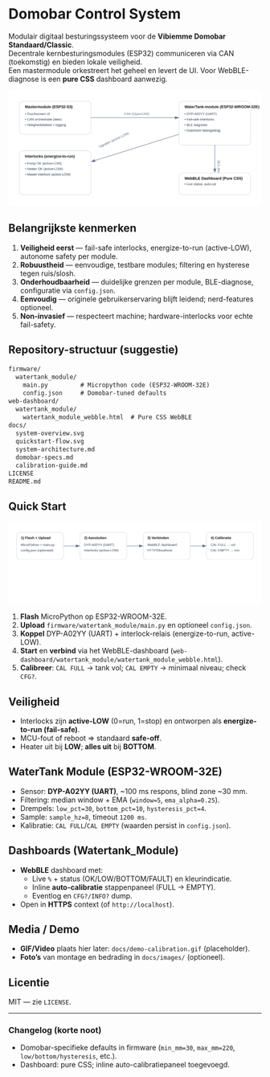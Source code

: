 # Domobar Control System

Modulair digitaal besturingssysteem voor de **Vibiemme Domobar Standaard/Classic**.  
Decentrale kernbesturingsmodules (ESP32) communiceren via CAN (toekomstig) en bieden lokale veiligheid.  
Een mastermodule orkestreert het geheel en levert de UI. Voor WebBLE-diagnose is een **pure CSS** dashboard aanwezig.

![Systeemoverzicht](docs/system-overview.svg)

## Belangrijkste kenmerken
1. **Veiligheid eerst** — fail-safe interlocks, energize-to-run (active-LOW), autonome safety per module.
2. **Robuustheid** — eenvoudige, testbare modules; filtering en hysterese tegen ruis/slosh.
3. **Onderhoudbaarheid** — duidelijke grenzen per module, BLE-diagnose, configuratie via `config.json`.
4. **Eenvoudig** — originele gebruikerservaring blijft leidend; nerd-features optioneel.
5. **Non-invasief** — respecteert machine; hardware-interlocks voor echte fail-safety.

## Repository-structuur (suggestie)
```
firmware/
  watertank_module/
    main.py         # Micropython code (ESP32-WROOM-32E)
    config.json     # Domobar-tuned defaults
web-dashboard/
  watertank_module/
    watertank_module_webble.html  # Pure CSS WebBLE
docs/
  system-overview.svg
  quickstart-flow.svg
  system-architecture.md
  domobar-specs.md
  calibration-guide.md
LICENSE
README.md
```

## Quick Start
![Quick Start](docs/quickstart-flow.svg)

1. **Flash** MicroPython op ESP32-WROOM-32E.
2. **Upload** `firmware/watertank_module/main.py` en optioneel `config.json`.
3. **Koppel** DYP-A02YY (UART) + interlock-relais (energize-to-run, active-LOW).
4. **Start** en **verbind** via het WebBLE-dashboard (`web-dashboard/watertank_module/watertank_module_webble.html`).
5. **Calibreer**: `CAL FULL` → tank vol; `CAL EMPTY` → minimaal niveau; check `CFG?`.

## Veiligheid
- Interlocks zijn **active-LOW** (0=run, 1=stop) en ontworpen als **energize-to-run (fail-safe)**.
- MCU-fout of reboot ⇒ standaard **safe-off**.
- Heater uit bij **LOW**; **alles uit** bij **BOTTOM**.

## WaterTank Module (ESP32-WROOM-32E)
- Sensor: **DYP-A02YY (UART)**, ~100 ms respons, blind zone ~30 mm.
- Filtering: median window + EMA (`window=5`, `ema_alpha=0.25`).
- Drempels: `low_pct=30`, `bottom_pct=10`, `hysteresis_pct=4`.
- Sample: `sample_hz=8`, timeout `1200 ms`.
- Kalibratie: `CAL FULL`/`CAL EMPTY` (waarden persist in `config.json`).

## Dashboards (Watertank_Module)
- **WebBLE** dashboard met:
  - Live `%` + status (OK/LOW/BOTTOM/FAULT) en kleurindicatie.
  - Inline **auto-calibratie** stappenpaneel (FULL → EMPTY).
  - Eventlog en `CFG?/INFO?` dump.
- Open in **HTTPS** context (of `http://localhost`).

## Media / Demo
- **GIF/Video** plaats hier later: `docs/demo-calibration.gif` (placeholder).
- **Foto’s** van montage en bedrading in `docs/images/` (optioneel).

## Licentie
MIT — zie `LICENSE`.

---

### Changelog (korte noot)
- Domobar-specifieke defaults in firmware (`min_mm=30`, `max_mm=220`, `low/bottom/hysteresis`, etc.).
- Dashboard: pure CSS; inline auto-calibratiepaneel toegevoegd.
